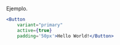 Ejemplo.
```jsx
<Button
    variant="primary"
    active={true}
    padding='50px'>Hello World!</Button>
```